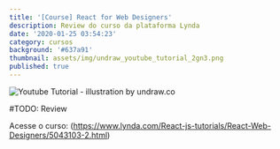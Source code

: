 ```yaml
---
title: '[Course] React for Web Designers'
description: Review do curso da plataforma Lynda
date: '2020-01-25 03:54:23'
category: cursos
background: '#637a91'
thumbnail: assets/img/undraw_youtube_tutorial_2gn3.png
published: true
---
```

![Youtube Tutorial - illustration by undraw.co](assets/img/undraw_youtube_tutorial_2gn3.png "Youtube Tutorial - illustration by undraw.co")

\#TODO: Review

Acesse o curso: (<https://www.lynda.com/React-js-tutorials/React-Web-Designers/5043103-2.html>)
